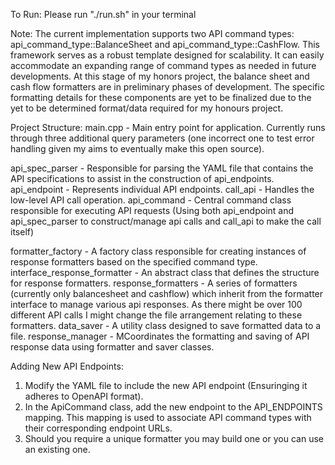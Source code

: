To Run:
 Please run "./run.sh" in your terminal

Note: The current implementation supports two API command types: api_command_type::BalanceSheet and api_command_type::CashFlow. This framework serves as a robust template designed for scalability. It can easily accommodate an expanding range of command types as needed in future developments. At this stage of my honors project, the balance sheet and cash flow formatters are in preliminary phases of development. The specific formatting details for these components are yet to be finalized due to the yet to be determined format/data required for my honours project. 


Project Structure:
main.cpp - 
    Main entry point for application. Currently runs through three additional query parameters (one incorrect one to test error handling given my aims to eventually make this open source).

api_spec_parser - 
    Responsible for parsing the YAML file that contains the API specifications to assist in the construction of api_endpoints.
api_endpoint - 
    Represents individual API endpoints. 
call_api -
    Handles the low-level API call operation. 
api_command - 
    Central command class responsible for executing API requests (Using both api_endpoint and api_spec_parser to construct/manage api calls and call_api to make the call itself)

formatter_factory - 
    A factory class responsible for creating instances of response formatters based on the specified command type. 
interface_response_formatter - 
    An abstract class that defines the structure for response formatters.
response_formatters - 
    A series of formatters (currently only balancesheet and cashflow) which inherit from the formatter interface to manage various api responses. As there might be over 100 different API calls I might change the file arrangement relating to these formatters.
data_saver - 
    A utility class designed to save formatted data to a file.
response_manager - 
    MCoordinates the formatting and saving of API response data using formatter and saver classes.


Adding New API Endpoints:
1. Modify the YAML file to include the new API endpoint (Ensuringing it adheres to OpenAPI format).
2. In the ApiCommand class, add the new endpoint to the API_ENDPOINTS mapping. This mapping is used to associate API command types with their corresponding endpoint URLs.
3. Should you require a unique formatter you may build one or you can use an existing one. 